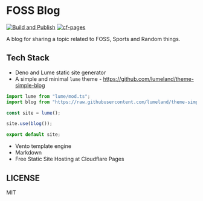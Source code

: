 # FOSS Blog

[![Build and Publish](https://github.com/sanwebinfo/foss-blog/actions/workflows/build.yml/badge.svg)](https://github.com/sanwebinfo/foss-blog/actions/workflows/build.yml) [![cf-pages](https://github.com/sanwebinfo/foss-blog/actions/workflows/deploy.yml/badge.svg)](https://github.com/sanwebinfo/foss-blog/actions/workflows/deploy.yml)  

A blog for sharing a topic related to FOSS, Sports and Random things.  

## Tech Stack

- Deno and Lume static site generator
- A simple and minimal `lume` theme - <https://github.com/lumeland/theme-simple-blog>  

```js
import lume from "lume/mod.ts";
import blog from "https://raw.githubusercontent.com/lumeland/theme-simple-blog/main/mod.ts";

const site = lume();

site.use(blog());

export default site;
```

- Vento template engine
- Markdown
- Free Static Site Hosting at Cloudflare Pages

## LICENSE

MIT
